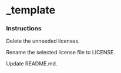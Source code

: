 # _template



### Instructions

Delete the unneeded licenses.

Rename the selected license file to LICENSE.

Update README.md.